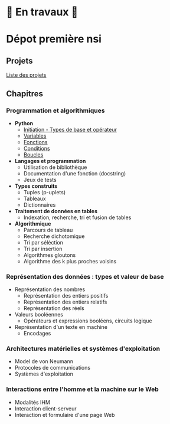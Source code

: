 # 🚧 En travaux 🚧 

# Dépot première nsi  

## Projets  

[Liste des projets](Projets)

## Chapitres  

### Programmation et algorithmiques   
- __Python__  
    - [Initiation - Types de base et opérateur](1_Programmation_et_algorithmiques/langage_Python/Initiation_Type_de_base_et_operateur/)   
    - [Variables](1_Programmation_et_algorithmiques/langage_Python/Variables)  
    - [Fonctions](1_Programmation_et_algorithmiques/langage_Python/Fonctions)  
    - [Conditions](1_Programmation_et_algorithmiques/langage_Python/Conditions)   
    - [Boucles](1_Programmation_et_algorithmiques/langage_Python/Boucles)   
- __Langages et programmation__  
    - Utilisation de bibliothèque   
    - Documentation d'une fonction (docstring)   
    - Jeux de tests  
- __Types construits__    
    - Tuples (p-uplets)
    - Tableaux   
    - Dictionnaires  
- __Traitement de données en tables__     
    - Indexation, recherche, tri et fusion de tables  
- __Algorithmique__      
    - Parcours de tableau   
    - Recherche dichotomique     
    - Tri par séléction   
    - Tri par insertion   
    - Algorithmes gloutons   
    - Algorithme des k plus proches voisins    
        

### Représentation des données : types et valeur de base      
- Représentation des nombres     
    - Représentation des entiers positifs    
    - Représentation des entiers relatifs    
    - Représentation des réels    
- Valeurs booléennes    
    - Opérateurs et expressions booléens, circuits logique   
- Représentation d'un texte en machine 
    - Encodages 

### Architectures matérielles et systèmes d'exploitation   
- Model de von Neumann  
- Protocoles de communications   
- Systèmes d'exploitation    


### Interactions entre l'homme et la machine sur le Web    
- Modalités IHM  
- Interaction client-serveur    
- Interaction et formulaire d'une page Web  


